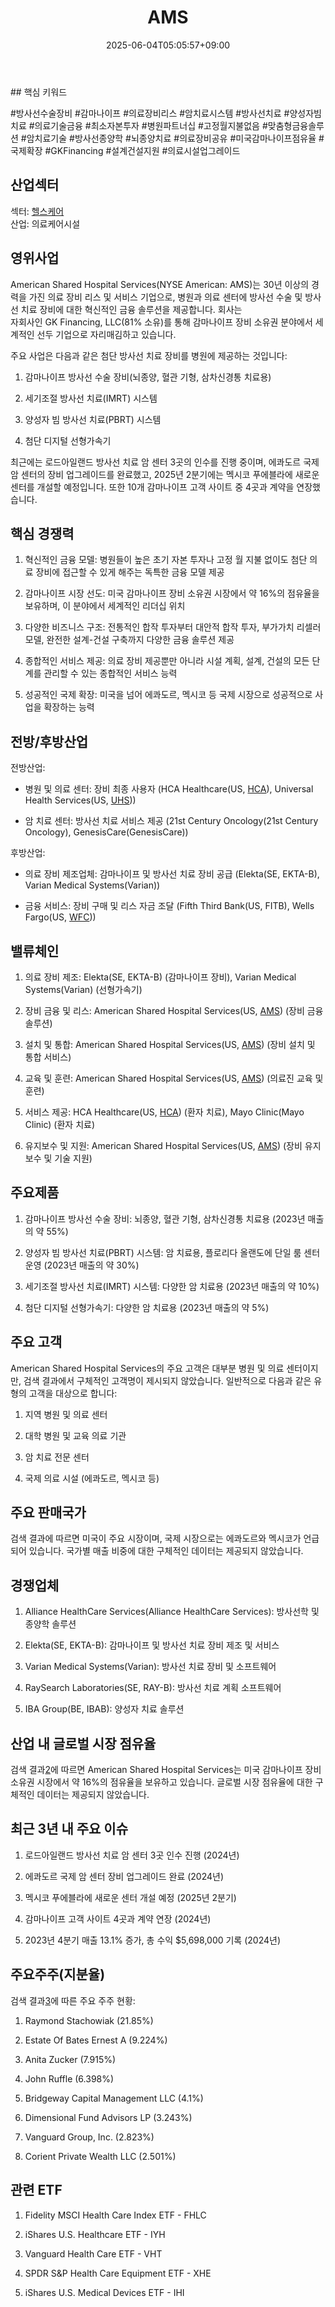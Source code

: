 ﻿---
title: "AMS"
date: 2025-06-04T05:05:57+09:00
lastmod: 2025-06-04T05:05:57+09:00
type: docs
sidebar:
  open: true
weight: 64
---
<div style="display:none">
  <meta property="article:published_time" content="2025-06-03T20:05:57Z" />
  <meta property="article:modified_time" content="2025-06-03T20:05:57Z" />
</div>
## 핵심 키워드

#방사선수술장비 #감마나이프 #의료장비리스 #암치료시스템 #방사선치료 #양성자빔치료 #의료기술금융 #최소자본투자 #병원파트너십 #고정월지불없음 #맞춤형금융솔루션 #암치료기술 #방사선종양학 #뇌종양치료 #의료장비공유 #미국감마나이프점유율 #국제확장 #GKFinancing #설계건설지원 #의료시설업그레이드

## 산업섹터

섹터: [헬스케어](/industry-study/2산업헬스케어/)  
산업: 의료케어시설

## 영위사업

American Shared Hospital Services(NYSE American: AMS)는 30년 이상의 경력을 가진 의료 장비 리스 및 서비스 기업으로, 병원과 의료 센터에 방사선 수술 및 방사선 치료 장비에 대한 혁신적인 금융 솔루션을 제공합니다. 회사는  
자회사인 GK Financing, LLC(81% 소유)를 통해 감마나이프 장비 소유권 분야에서 세계적인 선두 기업으로 자리매김하고 있습니다.

주요 사업은 다음과 같은 첨단 방사선 치료 장비를 병원에 제공하는 것입니다:

1. 감마나이프 방사선 수술 장비(뇌종양, 혈관 기형, 삼차신경통 치료용)
    
2. 세기조절 방사선 치료(IMRT) 시스템
    
3. 양성자 빔 방사선 치료(PBRT) 시스템
    
4. 첨단 디지털 선형가속기

최근에는 로드아일랜드 방사선 치료 암 센터 3곳의 인수를 진행 중이며, 에콰도르 국제 암 센터의 장비 업그레이드를 완료했고, 2025년 2분기에는 멕시코 푸에블라에 새로운 센터를 개설할 예정입니다. 또한 10개 감마나이프 고객 사이트 중 4곳과 계약을 연장했습니다.

## 핵심 경쟁력

1. 혁신적인 금융 모델: 병원들이 높은 초기 자본 투자나 고정 월 지불 없이도 첨단 의료 장비에 접근할 수 있게 해주는 독특한 금융 모델 제공
    
2. 감마나이프 시장 선도: 미국 감마나이프 장비 소유권 시장에서 약 16%의 점유율을 보유하며, 이 분야에서 세계적인 리더십 위치
    
3. 다양한 비즈니스 구조: 전통적인 합작 투자부터 대안적 합작 투자, 부가가치 리셀러 모델, 완전한 설계-건설 구축까지 다양한 금융 솔루션 제공
    
4. 종합적인 서비스 제공: 의료 장비 제공뿐만 아니라 시설 계획, 설계, 건설의 모든 단계를 관리할 수 있는 종합적인 서비스 능력
    
5. 성공적인 국제 확장: 미국을 넘어 에콰도르, 멕시코 등 국제 시장으로 성공적으로 사업을 확장하는 능력

## 전방/후방산업

전방산업:

- 병원 및 의료 센터: 장비 최종 사용자 (HCA Healthcare(US, [HCA](/company-analysis/hca/)), Universal Health Services(US, [UHS](/company-analysis/uhs/)))
    
- 암 치료 센터: 방사선 치료 서비스 제공 (21st Century Oncology(21st Century Oncology), GenesisCare(GenesisCare))

후방산업:

- 의료 장비 제조업체: 감마나이프 및 방사선 치료 장비 공급 (Elekta(SE, EKTA-B), Varian Medical Systems(Varian))
    
- 금융 서비스: 장비 구매 및 리스 자금 조달 (Fifth Third Bank(US, FITB), Wells Fargo(US, [WFC](/company-analysis/wfc/)))

## 밸류체인

1. 의료 장비 제조: Elekta(SE, EKTA-B) (감마나이프 장비), Varian Medical Systems(Varian) (선형가속기)
    
2. 장비 금융 및 리스: American Shared Hospital Services(US, [AMS](/company-analysis/ams/)) (장비 금융 솔루션)
    
3. 설치 및 통합: American Shared Hospital Services(US, [AMS](/company-analysis/ams/)) (장비 설치 및 통합 서비스)
    
4. 교육 및 훈련: American Shared Hospital Services(US, [AMS](/company-analysis/ams/)) (의료진 교육 및 훈련)
    
5. 서비스 제공: HCA Healthcare(US, [HCA](/company-analysis/hca/)) (환자 치료), Mayo Clinic(Mayo Clinic) (환자 치료)
    
6. 유지보수 및 지원: American Shared Hospital Services(US, [AMS](/company-analysis/ams/)) (장비 유지보수 및 기술 지원)

## 주요제품

1. 감마나이프 방사선 수술 장비: 뇌종양, 혈관 기형, 삼차신경통 치료용 (2023년 매출의 약 55%)
    
2. 양성자 빔 방사선 치료(PBRT) 시스템: 암 치료용, 플로리다 올랜도에 단일 룸 센터 운영 (2023년 매출의 약 30%)
    
3. 세기조절 방사선 치료(IMRT) 시스템: 다양한 암 치료용 (2023년 매출의 약 10%)
    
4. 첨단 디지털 선형가속기: 다양한 암 치료용 (2023년 매출의 약 5%)

## 주요 고객

American Shared Hospital Services의 주요 고객은 대부분 병원 및 의료 센터이지만, 검색 결과에서 구체적인 고객명이 제시되지 않았습니다. 일반적으로 다음과 같은 유형의 고객을 대상으로 합니다:

1. 지역 병원 및 의료 센터
    
2. 대학 병원 및 교육 의료 기관
    
3. 암 치료 전문 센터
    
4. 국제 의료 시설 (에콰도르, 멕시코 등)

## 주요 판매국가

검색 결과에 따르면 미국이 주요 시장이며, 국제 시장으로는 에콰도르와 멕시코가 언급되어 있습니다. 국가별 매출 비중에 대한 구체적인 데이터는 제공되지 않았습니다.

## 경쟁업체

1. Alliance HealthCare Services(Alliance HealthCare Services): 방사선학 및 종양학 솔루션
    
2. Elekta(SE, EKTA-B): 감마나이프 및 방사선 치료 장비 제조 및 서비스
    
3. Varian Medical Systems(Varian): 방사선 치료 장비 및 소프트웨어
    
4. RaySearch Laboratories(SE, RAY-B): 방사선 치료 계획 소프트웨어
    
5. IBA Group(BE, IBAB): 양성자 치료 솔루션

## 산업 내 글로벌 시장 점유율

검색 결과[2](https://www.ashs.com/investors/)에 따르면 American Shared Hospital Services는 미국 감마나이프 장비 소유권 시장에서 약 16%의 점유율을 보유하고 있습니다. 글로벌 시장 점유율에 대한 구체적인 데이터는 제공되지 않았습니다.

## 최근 3년 내 주요 이슈

1. 로드아일랜드 방사선 치료 암 센터 3곳 인수 진행 (2024년)
    
2. 에콰도르 국제 암 센터 장비 업그레이드 완료 (2024년)
    
3. 멕시코 푸에블라에 새로운 센터 개설 예정 (2025년 2분기)
    
4. 감마나이프 고객 사이트 4곳과 계약 연장 (2024년)
    
5. 2023년 4분기 매출 13.1% 증가, 총 수익 $5,698,000 기록 (2024년)

## 주요주주(지분율)

검색 결과[3](https://sa.marketscreener.com/quote/stock/AMERICAN-SHARED-HOSPITAL--15036/company-shareholders/)에 따른 주요 주주 현황:

1. Raymond Stachowiak (21.85%)
    
2. Estate Of Bates Ernest A (9.224%)
    
3. Anita Zucker (7.915%)
    
4. John Ruffle (6.398%)
    
5. Bridgeway Capital Management LLC (4.1%)
    
6. Dimensional Fund Advisors LP (3.243%)
    
7. Vanguard Group, Inc. (2.823%)
    
8. Corient Private Wealth LLC (2.501%)

## 관련 ETF

1. Fidelity MSCI Health Care Index ETF - FHLC
    
2. iShares U.S. Healthcare ETF - IYH
    
3. Vanguard Health Care ETF - VHT
    
4. SPDR S&P Health Care Equipment ETF - XHE
    
5. iShares U.S. Medical Devices ETF - IHI
